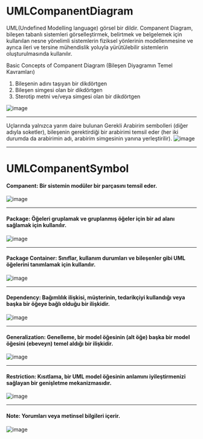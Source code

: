 # UMLCompanentDiagram

UML(Undefined Modelling language) görsel bir dildir. Companent Diagram, bileşen tabanlı sistemleri görselleştirmek, belirtmek 
ve belgelemek için kullanılan nesne yönelimli sistemlerin fiziksel yönlerinin modellenmesine ve ayrıca ileri ve tersine 
mühendislik yoluyla yürütülebilir sistemlerin oluşturulmasında kullanılır.

Basic Concepts of Companent Diagram (Bileşen Diyagramın Temel Kavramları)
1. Bileşenin adını taşıyan bir dikdörtgen
2. Bileşen simgesi olan bir dikdörtgen
3. Sterotip metni ve/veya simgesi olan bir dikdörtgen

![image](https://user-images.githubusercontent.com/32596414/120920120-efdc9600-c6c5-11eb-998c-77fdeafff36b.png)
*******************************************************************************************************************************
Uçlarında yalnızca yarım daire bulunan Gerekli Arabirim sembolleri (diğer adıyla soketler), bileşenin gerektirdiği bir arabirimi temsil eder (her iki durumda da arabirimin adı, arabirim simgesinin yanına yerleştirilir).
![image](https://user-images.githubusercontent.com/32596414/120924287-9b441580-c6db-11eb-939c-4c6fbaed8bb8.png)

*******************************************************************************************************************************
# UMLCompanentSymbol
#### Companent: Bir sistemin modüler bir parçasını temsil eder.

![image](https://user-images.githubusercontent.com/32596414/120920285-b5bfc400-c6c6-11eb-8508-cdc9353ad51a.png)
*******************************************************************************************************************************
#### Package: Öğeleri gruplamak ve gruplanmış öğeler için bir ad alanı sağlamak için kullanılır.

![image](https://user-images.githubusercontent.com/32596414/120920340-f28bbb00-c6c6-11eb-8454-cf726bca8ec1.png)
*******************************************************************************************************************************
#### Package Container: Sınıflar, kullanım durumları ve bileşenler gibi UML öğelerini tanımlamak için kullanılır.

![image](https://user-images.githubusercontent.com/32596414/120920409-472f3600-c6c7-11eb-89b1-7fda313fb510.png)
*******************************************************************************************************************************
#### Dependency: Bağımlılık ilişkisi, müşterinin, tedarikçiyi kullandığı veya başka bir öğeye bağlı olduğu bir ilişkidir.

![image](https://user-images.githubusercontent.com/32596414/120920436-6ded6c80-c6c7-11eb-82c0-18cb57e4a8c1.png)
*******************************************************************************************************************************
#### Generalization: Genelleme, bir model öğesinin (alt öğe) başka bir model öğesini (ebeveyn) temel aldığı bir ilişkidir.

![image](https://user-images.githubusercontent.com/32596414/120920484-b60c8f00-c6c7-11eb-9f05-751fd68dfa07.png)
*******************************************************************************************************************************
#### Restriction: Kısıtlama,  bir UML model öğesinin anlamını iyileştirmenizi sağlayan bir genişletme mekanizmasıdır.

![image](https://user-images.githubusercontent.com/32596414/120920548-0683ec80-c6c8-11eb-8c94-1f1c79cf9b64.png)
*******************************************************************************************************************************
#### Note: Yorumları veya metinsel bilgileri içerir.

![image](https://user-images.githubusercontent.com/32596414/120920590-316e4080-c6c8-11eb-8ba2-500c0ccc6885.png)

